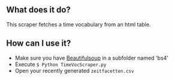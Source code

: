## What does it do? ##

This scraper fetches a time vocabulary from an html table.


## How can I use it? ##

* Make sure you have [Beautifulsoup](http://www.crummy.com/software/BeautifulSoup/) in a subfolder named 'bs4'
* Execute `$ Python TimeVocScraper.py`
* Open your recently generated `zeitfacetten.csv`
